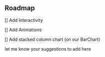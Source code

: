 ## Roadmap


[] Add Interactivity

[] Add Animations

[] Add stacked column chart (on our BarChart)

let me know your suggestions to add here